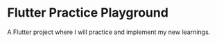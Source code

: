 # Flutter Practice Playground

A Flutter project where I will practice and implement my new learnings.
